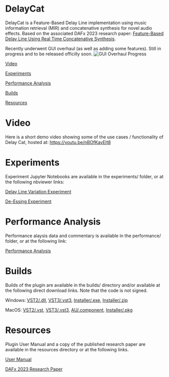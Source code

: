 # DelayCat

DelayCat is a Feature-Based Delay Line implementation using music information retrieval (MIR) and concatenative synthesis for novel audio effects. Based on the associated DAFx 2023 research paper: [Feature-Based Delay Line Using Real Time Concatenative Synthesis](https://www.dafx.de/paper-archive/search.php?q=Feature%20Based%20Delay%20Line%20Using%20Real-Time%20Concatenative%20Synthesis&years=2023).

Recently underwent GUI overhaul (as well as adding some features). Still in progress and to be released officilly soon.
![GUI Overhaul Progress](https://github.com/NiccoloAbate/DelayCat/assets/27022723/19f9b252-c8bf-46c0-ae46-614cfd79f410)


[Video](#video)

[Experiments](#experiments)

[Performance Analysis](#performance-analysis)

[Builds](#builds)

[Resources](#resources)

# Video
Here is a short demo video showing some of the use cases / functionality of Delay Cat, hosted at: https://youtu.be/nBOfKavElt8

# Experiments
Experiment Jupyter Notebooks are available in the experiments/ folder, or at the following nbviewer links:

[Delay Line Variation Experiment](https://nbviewer.org/github/NiccoloAbate/DelayCat/blob/main/experiments/Delay%20Line%20Variation%20Experiment.ipynb)

[De-Essing Experiment](https://nbviewer.org/github/NiccoloAbate/DelayCat/blob/main/experiments/De-Essing%20Experiment.ipynb)

# Performance Analysis
Performance alaysis data and commentary is available in the performance/ folder, or at the following link:

[Performance Analysis](https://github.com/NiccoloAbate/DelayCat/tree/main/performance)

# Builds
Builds of the plugin are available in the builds/ directory and/or available at the following direct download links. Note that the code is not signed.

Windows:
[VST2/.dll](https://drive.google.com/uc?export=download&id=1LLxzIOUIQB_jYO9AZuaFrL0Gl6w77o1J),
[VST3/.vst3](https://drive.google.com/uc?export=download&id=1n5T6lCepfRcb6jiZZNp-G6YIXjP1x8It),
[Installer/.exe](https://drive.google.com/uc?export=download&id=1xQHvmrac_OraFZJDvKY_MJNi4u1GNrnA),
[Installer/.zip](https://drive.google.com/uc?export=download&id=1PV8O7QhQamIvq5dDctRaA3HgIv5hTeVa)

MacOS: 
[VST2/.vst](https://drive.google.com/uc?export=download&id=17BK5VdnYgd1xWprADjqNsA6eVESlawXM),
[VST3/.vst3](https://drive.google.com/uc?export=download&id=1-sN5bcxDiknhVh_nyW2v_juEOtbGip-M),
[AU/.component](https://drive.google.com/uc?export=download&id=15uvwWO7dKLSH9DATIw8HZIHbdmoOlc_H),
[Installer/.pkg](https://drive.google.com/uc?export=download&id=1_lTqOzCLlQUo-88mUT3G2dudQJfvwqwu)

# Resources
Plugin User Manual and a copy of the published research paper are available in the resources directory or at the following links.

[User Manual](https://drive.google.com/uc?export=download&id=1dmZX_Htqt2VK9lp_zVEe2H0vORcoh2gL)

[DAFx 2023 Research Paper](https://www.dafx.de/paper-archive/search.php?q=Feature%20Based%20Delay%20Line%20Using%20Real-Time%20Concatenative%20Synthesis&years=2023)
